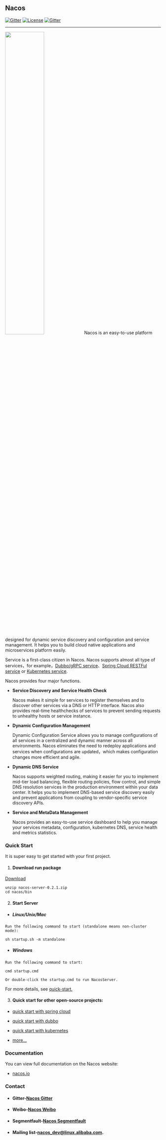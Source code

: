 ## Nacos 


[![Gitter](https://badges.gitter.im/alibaba/nacos.svg)](https://gitter.im/alibaba/nacos?utm_source=badge&utm_medium=badge&utm_campaign=pr-badge)   [![License](https://img.shields.io/badge/license-Apache%202-4EB1BA.svg)](https://www.apache.org/licenses/LICENSE-2.0.html)
[![Gitter](https://travis-ci.org/alibaba/nacos.svg?branch=master)](https://travis-ci.org/alibaba/nacos)

-------
<img src="doc/Nacos_Logo.png" width="50%" height="50%" />
Nacos is an easy-to-use platform designed for dynamic service discovery and configuration and service management. It helps you to build cloud native applications and microservices platform easily.

Service is a first-class citizen in Nacos. Nacos supports almost all type of services，for example，[Dubbo/gRPC service](https://nacos.io/en-us/docs/use-nacos-with-dubbo.html)、[Spring Cloud RESTFul service](https://nacos.io/en-us/docs/use-nacos-with-springcloud.html) or [Kubernetes service](https://nacos.io/en-us/docs/use-nacos-with-kubernetes.html).

Nacos provides four major functions.

* **Service Discovery and Service Health Check** 
    
    Nacos makes it simple for services to register themselves and to discover other services via a DNS or HTTP interface. Nacos also provides real-time healthchecks of services to prevent sending requests to unhealthy hosts or service instance.

* **Dynamic Configuration Management**
  
  Dynamic Configuration Service allows you to manage configurations of all services in a centralized and dynamic manner across all environments. Nacos eliminates the need to redeploy applications and services when configurations are updated，which makes configuration changes more efficient and agile.

* **Dynamic DNS Service**

   Nacos supports weighted routing, making it easier for you to implement mid-tier load balancing, flexible routing policies, flow control, and simple DNS resolution services in the production environment within your data center. It helps you to implement DNS-based service discovery easily and prevent applications from coupling to vendor-specific service discovery APIs.

* **Service and MetaData Management**
	
	Nacos provides an easy-to-use service dashboard to help you manage your services metadata, configuration, kubernetes DNS, service health and metrics statistics.
 

### Quick Start
It is super easy to get started with your first project.

1. #### Download run package 
[Download](https://github.com/alibaba/nacos/releases/download/0.2.1/nacos-server-0.2.1.zip)

```
unzip nacos-server-0.2.1.zip
cd nacos/bin 
``` 

2. #### Start Server
* ##### Linux/Unix/Mac

```
Run the following command to start (standalone means non-cluster mode): 

sh startup.sh -m standalone
```

* ##### Windows
```
Run the following command to start:

cmd startup.cmd

Or double-click the startup.cmd to run NacosServer.
```

For more details, see [quick-start.](https://nacos.io/en-us/docs/quick-start.html)

3. #### Quick start for other open-source projects:

* [quick start with spring cloud](https://nacos.io/en-us/docs/quick-start-spring-cloud.html)

* [quick start with dubbo](https://nacos.io/en-us/docs/use-nacos-with-dubbo.html)

* [quick start with kubernetes](https://nacos.io/en-us/docs/use-nacos-with-kubernetes.html)

* [more...](https://nacos.io/)

### Documentation

You can view full documentation on the Nacos website:

* [nacos.io](https://nacos.io/en-us/docs/what-is-nacos.html)

### Contact

* #### Gitter-[Nacos Gitter](https://gitter.im/alibaba/nacos)

* #### Weibo-[Nacos Weibo](https://weibo.com/u/6574374908)

* #### Segmentfault-[Nacos Segmentfault](https://segmentfault.com/t/nacos)

* #### Mailing list-[nacos\_dev@linux.alibaba.com](mailto:nacos_dev@linux.alibaba.com).

